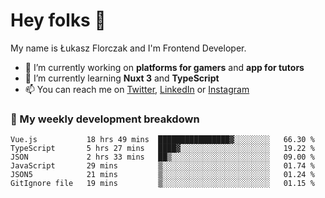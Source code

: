 # Hey folks 👋

My name is Łukasz Florczak and I'm Frontend Developer. 

- 🔭 I’m currently working on **platforms for gamers** and **app for tutors**
- 🌱 I’m currently learning **Nuxt 3** and **TypeScript**
- 📫 You can reach me on [Twitter](https://twitter.com/lukaszflorczak), [LinkedIn](https://pl.linkedin.com/in/lukasz-florczak) or [Instagram](https://instagram.com/lukaszflorczak)


### 🧮 My weekly development breakdown

<!--START_SECTION:waka-->

```text
Vue.js           18 hrs 49 mins  ████████████████▓░░░░░░░░   66.30 %
TypeScript       5 hrs 27 mins   ████▓░░░░░░░░░░░░░░░░░░░░   19.22 %
JSON             2 hrs 33 mins   ██▒░░░░░░░░░░░░░░░░░░░░░░   09.00 %
JavaScript       29 mins         ▒░░░░░░░░░░░░░░░░░░░░░░░░   01.74 %
JSON5            21 mins         ▒░░░░░░░░░░░░░░░░░░░░░░░░   01.24 %
GitIgnore file   19 mins         ▒░░░░░░░░░░░░░░░░░░░░░░░░   01.15 %
```

<!--END_SECTION:waka-->

<!--
**lukaszflorczak/lukaszflorczak** is a ✨ _special_ ✨ repository because its `README.md` (this file) appears on your GitHub profile.

Here are some ideas to get you started:

- 🔭 I’m currently working on ...
- 🌱 I’m currently learning ...
- 👯 I’m looking to collaborate on ...
- 🤔 I’m looking for help with ...
- 💬 Ask me about ...
- 📫 How to reach me: ...
- 😄 Pronouns: ...
- ⚡ Fun fact: ...
-->
